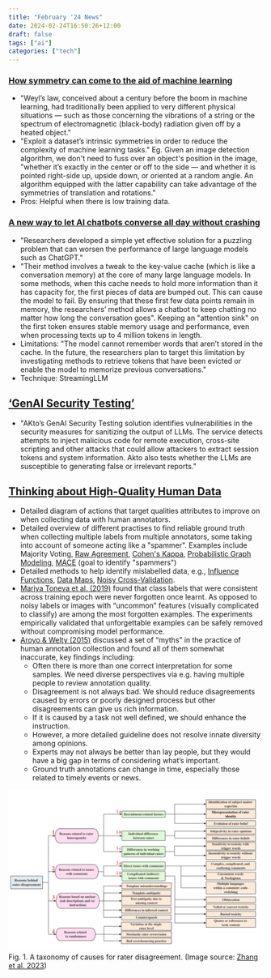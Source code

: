 ```yaml
---
title: "February '24 News"
date: 2024-02-24T16:50:26+12:00
draft: false
tags: ["ai"]
categories: ["tech"]
---
```

### [How symmetry can come to the aid of machine learning](https://news.mit.edu/2024/how-symmetry-can-aid-machine-learning-0205)
- "Weyl’s law, conceived about a century before the boom in machine learning, had traditionally been applied to very different physical situations — such as those concerning the vibrations of a string or the spectrum of electromagnetic (black-body) radiation given off by a heated object."
- "Exploit a dataset’s intrinsic symmetries in order to reduce the complexity of machine learning tasks." Eg. Given an image detection algorithm, we don't need to fuss over an object's position in the image, "whether it’s exactly in the center or off to the side — and whether it is pointed right-side up, upside down, or oriented at a random angle. An algorithm equipped with the latter capability can take advantage of the symmetries of translation and rotations."
- Pros: Helpful when there is low training data.

### [A new way to let AI chatbots converse all day without crashing](https://news.mit.edu/2024/new-way-let-ai-chatbots-converse-all-day-without-crashing-0213)
- "Researchers developed a simple yet effective solution for a puzzling problem that can worsen the performance of large language models such as ChatGPT."
- "Their method involves a tweak to the key-value cache (which is like a conversation memory) at the core of many large language models. In some methods, when this cache needs to hold more information than it has capacity for, the first pieces of data are bumped out. This can cause the model to fail. By ensuring that these first few data points remain in memory, the researchers’ method allows a chatbot to keep chatting no matter how long the conversation goes". Keeping an "attention sink" on the first token ensures stable memory usage and performance, even when processing texts up to 4 million tokens in length.
- Limitations: "The model cannot remember words that aren’t stored in the cache. In the future, the researchers plan to target this limitation by investigating methods to retrieve tokens that have been evicted or enable the model to memorize previous conversations."
- Technique: StreamingLLM

## [‘GenAI Security Testing’](https://siliconangle.com/2024/02/13/akto-unveils-genai-security-testing-enhance-ai-llm-security/)
- "AKto’s GenAI Security Testing solution identifies vulnerabilities in the security measures for sanitizing the output of LLMs. The service detects attempts to inject malicious code for remote execution, cross-site scripting and other attacks that could allow attackers to extract session tokens and system information. Akto also tests whether the LLMs are susceptible to generating false or irrelevant reports."

## [Thinking about High-Quality Human Data](https://lilianweng.github.io/posts/2024-02-05-human-data-quality/)
- Detailed diagram of actions that target qualities attributes to improve on when collecting data with human annotators. 
- Detailed overview of different practises to find reliable ground truth when collecting multiple labels from multiple annotators, some taking into account of someone acting like a "spammer". Examples include Majority Voting, [Raw Agreement](https://aclanthology.org/P10-1070/), [Cohen's Kappa](https://www.jstor.org/stable/2529310), [Probabilistic Graph Modeling](https://en.wikipedia.org/wiki/Graphical_model), [MACE](https://aclanthology.org/N13-1132) (goal to identify "spammers")
- Detailed methods to help identify mislabelled data, e.g., [Influence Functions](https://www.jstor.org/stable/2285666), [Data Maps](https://arxiv.org/abs/2009.10795), [Noisy Cross-Validation](https://arxiv.org/abs/1905.05040).
- [Mariya Toneva et al. (2019)](https://arxiv.org/abs/1812.05159) found that class labels that were consistent across training epoch were never forgotten once learnt. As opposed to noisy labels or images with “uncommon” features (visually complicated to classify) are among the most forgotten examples. The experiments empirically validated that unforgettable examples can be safely removed without compromising model performance.
- [Aroyo & Welty (2015)](https://ojs.aaai.org/aimagazine/index.php/aimagazine/article/view/2564) discussed a set of “myths” in the practice of human annotation collection and found all of them somewhat inaccurate, key findings including:
    - Often there is more than one correct interpretation for some samples. We need diverse perspectives via e.g. having multiple people to review annotation quality.
    - Disagreement is not always bad. We should reduce disagreements caused by errors or poorly designed process but other disagreements can give us rich information.
    - If it is caused by a task not well defined, we should enhance the instruction. 
    - However, a more detailed guideline does not resolve innate diversity among opinions.
    - Experts may not always be better than lay people, but they would have a big gap in terms of considering what’s important.
    - Ground truth annotations can change in time, especially those related to timely events or news.

![alt text](image-4.png)
Fig. 1. A taxonomy of causes for rater disagreement. (Image source: [Zhang et al. 2023](https://arxiv.org/abs/2311.04345))
